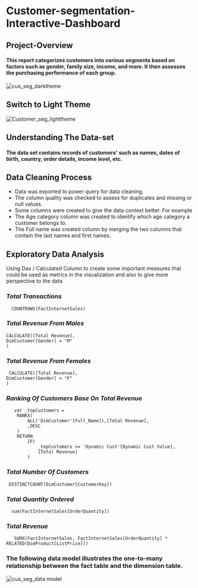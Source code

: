 # Customer-segmentation-Interactive-Dashboard
## **Project-Overview**
#### This report categorizes customers into various segments based on factors such as gender, family size, income, and more. It then assesses the purchasing performance of each group.
![cus_seg_darktheme](https://github.com/alexazuog/Customer-segmentation-Interactive-Dashbord/assets/115574934/f183bffa-809a-4d98-9650-d51bb7f24c0a)

## **Switch to Light Theme**
![Customer_seg_lighttheme](https://github.com/alexazuog/Customer-segmentation-Interactive-Dashbord/assets/115574934/b97a2dd4-5e24-4f90-80b8-2edfec7d0e01)


## **Understanding The Data-set**
#### The data set contains records of customers' such as names, dates of birth, country, order details, income level, etc.

## **Data Cleaning Process** 
- Data was exported to power query for data cleaning. 
- The column quality was checked to assess for duplicates and missing or null values. 
- Some columns were created to give the data context better. For example
- The Age category column was created  to identify which age category a customer belongs to. 
- The Full name was created column by merging the two columns that contain the last names and first names.
## **Exploratory Data Analysis**
Using Dax / Calculated Column to create some important measures that could be used as  metrics in the visualization and also to give more perspective to the data
### *Total Transactions*
``` dax
  COUNTROWS(FactInternetSales)
```

### *Total Revenue From Males* 
```dax
CALCULATE([Total Revenue],
DimCustomer[Gender] = "M"
)
```
### *Total Revenue From Females* 
```dax
 CALCULATE([Total Revenue],
DimCustomer[Gender] = "F"
)
```
### *Ranking Of Customers Base On Total Revenue* 
```dax
   var _topCustomers =
    RANKX(
        ALL('DimCustomer'[Full_Name]),[Total Revenue],
        ,DESC
    )
    RETURN 
        IF(
            _topCustomers <= 'Dynamic Cust'[Dynamic Cust Value],
            [Total Revenue]
        )
```
    	
### *Total Number Of Customers*
```dax
 DISTINCTCOUNT(DimCustomer[CustomerKey]) 
```

### *Total Quantity Ordered*
```dax
  sum(FactInternetSales[OrderQuantity])
```
### *Total Revenue*   
```dax
   SUMX(FactInternetSales, FactInternetSales[OrderQuantity] * RELATED(DimProduct[ListPrice]))

```

### The following data model illustrates the one-to-many relationship between the fact table and the dimension table.

![cus_seg_data model](https://github.com/alexazuog/Customer-segmentation-Interactive-Dashbord/assets/115574934/fdbc8e3c-9a93-404a-9362-9d6331f68e7a)





